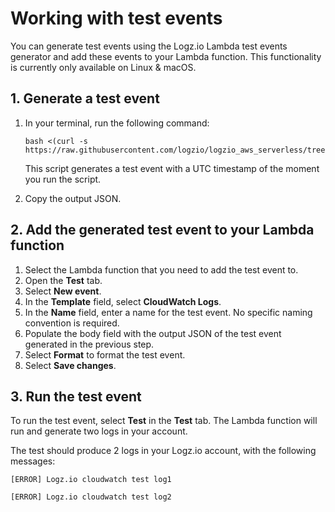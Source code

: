 
# Working with test events

You can generate test events using the Logz.io Lambda test events generator and add these events to your Lambda function. This functionality is currently only available on Linux & macOS.


## 1. Generate a test event

1. In your terminal, run the following command:
  
   ```shell
   bash <(curl -s https://raw.githubusercontent.com/logzio/logzio_aws_serverless/tree/master/python3/cloudwatch/test_events/test_event_generator.sh)      
   ```
               
   This script generates a test event with a UTC timestamp of the moment you run the script.
               
2. Copy the output JSON.

## 2. Add the generated test event to your Lambda function

1. Select the Lambda function that you need to add the test event to.
2. Open the **Test** tab.
3. Select **New event**.
4. In the **Template** field, select **CloudWatch Logs**.
5. In the **Name** field, enter a name for the test event. No specific naming convention is required. 
6. Populate the body field with the output JSON of the test event generated in the previous step.
7. Select **Format** to format the test event.
8. Select **Save changes**.

## 3. Run the test event

To run the test event, select **Test** in the **Test** tab. The Lambda function will run and generate two logs in your account.

The test should produce 2 logs in your Logz.io account, with the following messages:

```shell
[ERROR] Logz.io cloudwatch test log1
```

```shell
[ERROR] Logz.io cloudwatch test log2
```
